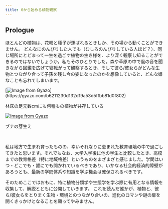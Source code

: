 ```yaml
---
title: 0から始める植物観察
---
```


## Prologue

ほとんどの植物は、花粉と種子が運ばれるときしか、その場から動くことができません。
どんなにのんびりした人でも（むしろのんびりしている人ほど？）、同じ場所にとどまって一生を過ごす植物の生き様を、より深く観察し知ることができるのではないでしょうか。私もそのひとりでした。森や草原の中で風の音を聞きながら図鑑を広げて寝転がって観察するとき、そして彼ら/彼女らがどんな生物とつながり合って子孫を残し今の姿になったのかを想像していると、どんな嫌なことも忘れてしまいます。

[![Image from Gyazo](https://i.gyazo.com/b6211230d132d19a53d5ffbb81d0f802.jpg_)](https://gyazo.com/b6211230d132d19a53d5ffbb81d0f802)



林床の足元数cmにも何種もの植物が共存している

[![Image from Gyazo](https://i.gyazo.com/686c35c7829fda940d45bca1a618c9de.png  )](https://gyazo.com/686c35c7829fda940d45bca1a618c9de)

ブナの芽生え

<br>

私は地方で生まれ育ったものの、幸いそれなりに恵まれた教育環境の中で過ごしてきたと思います。それでもなお、大学入学後に他の学生と比較したとき、高校までの教育格差（特に地域格差）というものをまざまざと感じました。学問はいつ・どこでも・誰にでも開かれているべきであり、いかなる社会的経済的障壁があろうとも、最新の学問体系や知識を学ぶ機会は確保されるべきです。

そのためここではおもに、特に植物分類学や生態学を学ぶ際に有用となる情報を収集して、解説とともに公開していきます。
これを読んだ誰かが、植物と、彼ら/彼女らをとりまく生物・環境とのつながり合いの、進化のロマンや謎の扉を開くきっかけとなることを願ってやみません。

<br>

